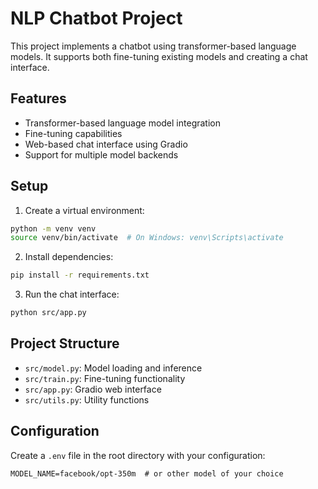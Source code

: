 # NLP Chatbot Project

This project implements a chatbot using transformer-based language models. It supports both fine-tuning existing models and creating a chat interface.

## Features
- Transformer-based language model integration
- Fine-tuning capabilities
- Web-based chat interface using Gradio
- Support for multiple model backends

## Setup

1. Create a virtual environment:
```bash
python -m venv venv
source venv/bin/activate  # On Windows: venv\Scripts\activate
```

2. Install dependencies:
```bash
pip install -r requirements.txt
```

3. Run the chat interface:
```bash
python src/app.py
```

## Project Structure
- `src/model.py`: Model loading and inference
- `src/train.py`: Fine-tuning functionality
- `src/app.py`: Gradio web interface
- `src/utils.py`: Utility functions

## Configuration
Create a `.env` file in the root directory with your configuration:
```
MODEL_NAME=facebook/opt-350m  # or other model of your choice
``` 